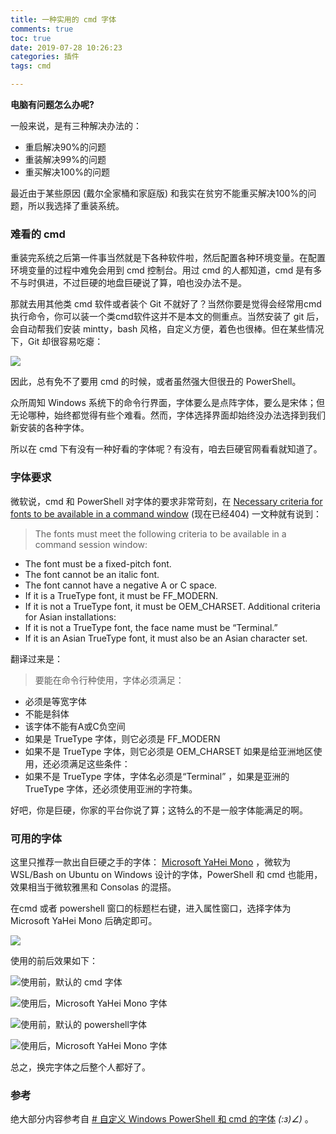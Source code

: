 ```yaml
---
title: 一种实用的 cmd 字体 
comments: true
toc: true
date: 2019-07-28 10:26:23
categories: 插件
tags: cmd 

---
```


**电脑有问题怎么办呢?**

<!--more-->

一般来说，是有三种解决办法的：

- 重启解决90%的问题
- 重装解决99%的问题
- 重买解决100%的问题


最近由于某些原因 (戴尔全家桶和家庭版) 和我实在贫穷不能重买解决100%的问题，所以我选择了重装系统。

### 难看的 cmd

重装完系统之后第一件事当然就是下各种软件啦，然后配置各种环境变量。在配置环境变量的过程中难免会用到 cmd 控制台。用过 cmd 的人都知道，cmd 是有多不与时俱进，不过巨硬的地盘巨硬说了算，咱也没办法不是。

那就去用其他类 cmd 软件或者装个 Git 不就好了？当然你要是觉得会经常用cmd执行命令，你可以装一个类cmd软件这并不是本文的侧重点。当然安装了 git 后，会自动帮我们安装 mintty，bash 风格，自定义方便，着色也很棒。但在某些情况下，Git 却很容易吃瘪：

![](https://i.loli.net/2019/07/28/5d3d0d32f3c9760716.png)

因此，总有免不了要用 cmd 的时候，或者虽然强大但很丑的 PowerShell。

众所周知 Windows 系统下的命令行界面，字体要么是点阵字体，要么是宋体；但无论哪种，始终都觉得有些个难看。然而，字体选择界面却始终没办法选择到我们新安装的各种字体。


所以在 cmd 下有没有一种好看的字体呢？有没有，咱去巨硬官网看看就知道了。

###  字体要求

微软说，cmd 和 PowerShell 对字体的要求非常苛刻，在 [Necessary criteria for fonts to be available in a command window](https://support.microsoft.com/zh-cn/help/247815/necessary-criteria-for-fonts-to-be-available-in-a-command-window) (现在已经404) 一文种就有说到：

> The fonts must meet the following criteria to be available in a command session window:

- The font must be a fixed-pitch font.
- The font cannot be an italic font.
- The font cannot have a negative A or C space.
- If it is a TrueType font, it must be FF_MODERN.
- If it is not a TrueType font, it must be OEM_CHARSET. Additional criteria for Asian installations:
- If it is not a TrueType font, the face name must be “Terminal.”
- If it is an Asian TrueType font, it must also be an Asian character set.

翻译过来是：

> 要能在命令行种使用，字体必须满足：

- 必须是等宽字体
- 不能是斜体
- 该字体不能有A或C负空间
- 如果是 TrueType 字体，则它必须是 FF_MODERN
- 如果不是 TrueType 字体，则它必须是 OEM_CHARSET 如果是给亚洲地区使用，还必须满足这些条件：
- 如果不是 TrueType 字体，字体名必须是“Terminal” ，如果是亚洲的 TrueType 字体，还必须使用亚洲的字符集。

好吧，你是巨硬，你家的平台你说了算；这特么的不是一般字体能满足的啊。

### 可用的字体

这里只推荐一款出自巨硬之手的字体：
[Microsoft YaHei Mono](https://github.com/Microsoft/BashOnWindows/files/1362006/Microsoft.YaHei.Mono.zip) ，微软为 WSL/Bash on Ubuntu on Windows 设计的字体，PowerShell 和 cmd 也能用，效果相当于微软雅黑和 Consolas 的混搭。

在cmd 或者 powershell 窗口的标题栏右键，进入属性窗口，选择字体为 Microsoft YaHei Mono 后确定即可。

![](https://i.loli.net/2019/07/28/5d3d15c25841b46636.png)

使用的前后效果如下：

![使用前，默认的 cmd 字体](https://i.loli.net/2019/07/28/5d3d1798bf8fb84177.png)

![使用后，Microsoft YaHei Mono 字体](https://i.loli.net/2019/07/28/5d3d133f7bae978945.png)

![使用前，默认的 powershell字体](https://i.loli.net/2019/07/28/5d3d0ddc3d5c827279.png)

![使用后，Microsoft YaHei Mono 字体](https://i.loli.net/2019/07/28/5d3d0ddc9df5a93731.png)

总之，换完字体之后整个人都好了。

### 参考

绝大部分内容参考自 [# 自定义 Windows PowerShell 和 cmd 的字体](https://blog.walterlv.com/post/customize-fonts-of-command-window.html)  _(:з)∠)_ 。
